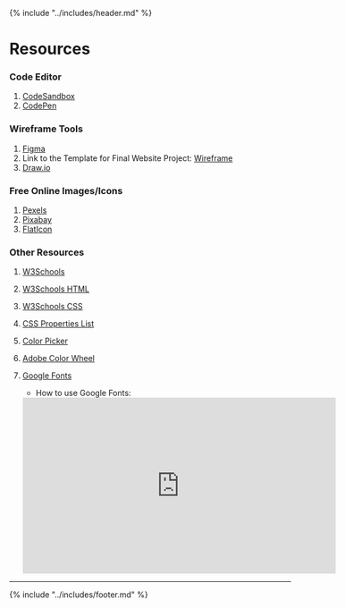 {% include "../includes/header.md" %}

# Resources
<!-- This is how each subject should be introduced. Give the students structure so they know they can start trusting the process sooner!  -->
### Code Editor

1. [CodeSandbox](https:/codesandbox.io)
1. [CodePen](https:/codepen.io)

### Wireframe Tools

1. [Figma](https://www.figma.com/)
1. Link to the Template for Final Website Project: [Wireframe](https://www.figma.com/file/3sYpjzrB7zRV9dmHP7sW6r/Learn-to-code-wireframe?node-id=0%3A1)
1. [Draw.io](https://www.draw.io)

### Free Online Images/Icons
1. [Pexels](https://www.pexels.com)
1. [Pixabay](https://www.pixabay.com)
1. [FlatIcon](https://www.flaticon.com)

### Other Resources

1. [W3Schools](https://www.w3schools.com/)
1. [W3Schools HTML](https://www.w3schools.com/html/default.asp)
1. [W3Schools CSS](https://www.w3schools.com/css/default.asp)
1. [CSS Properties List](https://htmldog.com/references/css/properties/)
1. [Color Picker](https://www.google.com/search?q=color+picker) 
1. [Adobe Color Wheel](https://color.adobe.com/create/color-wheel) 

1. [Google Fonts](https://fonts.google.com/)
    * How to use Google Fonts:
    <iframe width="560" height="315" src="https://www.youtube.com/embed/Z3JR6mEWEEo" frameborder="0" allow="accelerometer; autoplay; encrypted-media; gyroscope; picture-in-picture" allowfullscreen></iframe>
  

*****

{% include "../includes/footer.md" %}
